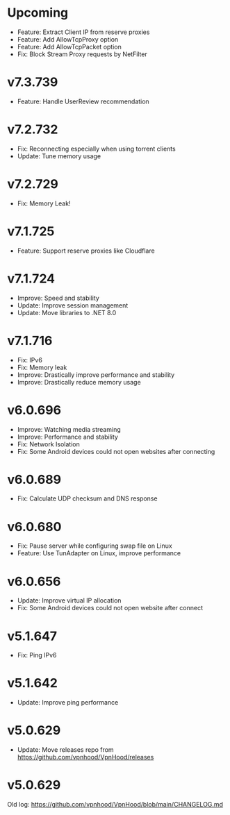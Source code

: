 # Upcoming
* Feature: Extract Client IP from reserve proxies
* Feature: Add AllowTcpProxy option
* Feature: Add AllowTcpPacket option
* Fix: Block Stream Proxy requests by NetFilter

# v7.3.739
* Feature: Handle UserReview recommendation

# v7.2.732
* Fix: Reconnecting especially when using torrent clients
* Update: Tune memory usage

# v7.2.729
* Fix: Memory Leak!

# v7.1.725
* Feature: Support reserve proxies like Cloudflare

# v7.1.724
* Improve: Speed and stability
* Update: Improve session management
* Update: Move libraries to .NET 8.0

# v7.1.716
* Fix: IPv6
* Fix: Memory leak
* Improve: Drastically improve performance and stability
* Improve: Drastically reduce memory usage

# v6.0.696
* Improve: Watching media streaming
* Improve: Performance and stability
* Fix: Network Isolation
* Fix: Some Android devices could not open websites after connecting

# v6.0.689
* Fix: Calculate UDP checksum and DNS response

# v6.0.680
* Fix: Pause server while configuring swap file on Linux
* Feature: Use TunAdapter on Linux, improve performance

# v6.0.656
* Update: Improve virtual IP allocation
* Fix: Some Android devices could not open website after connect

# v5.1.647
* Fix: Ping IPv6 

# v5.1.642
* Update: Improve ping performance

# v5.0.629
* Update: Move releases repo from https://github.com/vpnhood/VpnHood/releases

# v5.0.629
Old log: https://github.com/vpnhood/VpnHood/blob/main/CHANGELOG.md
